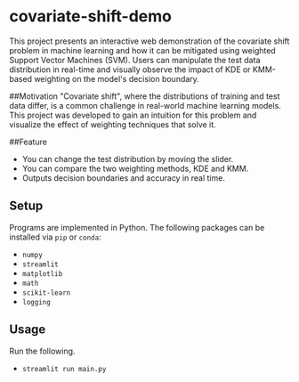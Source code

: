 # covariate-shift-demo
This project presents an interactive web demonstration of the covariate shift problem in machine learning and how it can be mitigated using weighted Support Vector Machines (SVM). Users can manipulate the test data distribution in real-time and visually observe the impact of KDE or KMM-based weighting on the model's decision boundary.


##Motivation
"Covariate shift", where the distributions of training and test data differ, is a common challenge in real-world machine learning models. This project was developed to gain an intuition for this problem and visualize the effect of weighting techniques that solve it.


##Feature
- You can change the test distribution by moving the slider.
- You can compare the two weighting methods, KDE and KMM.
- Outputs decision boundaries and accuracy in real time.

## Setup
Programs are implemented in Python.
The following packages can be installed via `pip` or `conda`:

- `numpy`
- `streamlit`
- `matplotlib`
- `math`
- `scikit-learn`
- `logging`


## Usage
Run the following.
- `streamlit run main.py`
